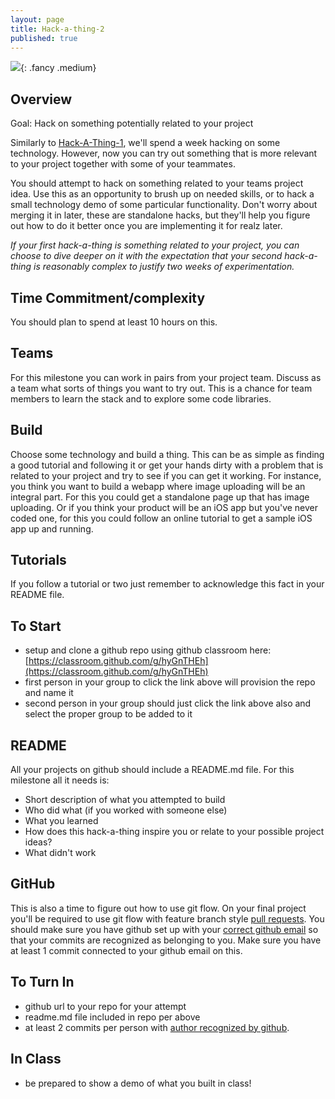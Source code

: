 ```yaml
---
layout: page
title: Hack-a-thing-2
published: true
---
```


![](img/hack-a-thing.gif){: .fancy .medium}



## Overview

Goal: Hack on something potentially related to your project

Similarly to [Hack-A-Thing-1](hack-a-thing-1), we'll spend a week hacking on some technology. However, now you can try out something that is more relevant to your project together with some of your teammates.

You should attempt to hack on something related to your teams project idea.  Use this as an opportunity to brush up on needed skills, or to hack a small technology demo of some particular functionality.  Don't worry about merging it in later, these are standalone hacks, but they'll help you figure out how to do it better once you are implementing it for realz later.

*If your first hack-a-thing is something related to your project, you can choose to dive deeper on it with the expectation that your second hack-a-thing is reasonably complex to justify two weeks of experimentation.*

## Time Commitment/complexity

You should plan to spend at least 10 hours on this.

## Teams

For this milestone you can work in pairs from your project team. Discuss as a team what sorts of things you want to try out. This is a chance for team members to learn the stack and to explore some code libraries.

## Build

Choose some technology and build a thing.  This can be as simple as finding a good tutorial and following it or get your hands dirty with a problem that is related to your project and try to see if you can get it working.  For instance, you think you want to build a webapp where image uploading will be an integral part. For this you could get a standalone page up that has image uploading.  Or if you think your product will be an iOS app but you've never coded one, for this you could follow an online tutorial to get a sample iOS app up and running.

## Tutorials

If you follow a tutorial or two just remember to acknowledge this fact in your README file.

## To Start

* setup and clone a github repo using github classroom here: [https://classroom.github.com/g/hyGnTHEh](https://classroom.github.com/g/hyGnTHEh)
* first person in your group to click the link above will provision the repo and name it
* second person in your group should just click the link above also and select the proper group to be added to it

## README

All your projects on github should include a README.md file.  For this milestone all it needs is:

* Short description of what you attempted to build
* Who did what (if you worked with someone else)
* What you learned
* How does this hack-a-thing inspire you or relate to your possible project ideas?
* What didn't work

## GitHub

This is also a time to figure out how to use git flow.  On your final project you'll be required to use git flow with feature branch style [pull requests](https://yangsu.github.io/pull-request-tutorial/).   You should make sure you have github set up with your [correct github email](https://help.github.com/articles/setting-your-email-in-git/) so that your commits are recognized as belonging to you.  Make sure you have at least 1 commit connected to your github email on this.


## To Turn In

* github url to your repo for your attempt
* readme.md file included in repo per above
* at least 2 commits per person with [author recognized by github](https://help.github.com/articles/why-are-my-commits-linked-to-the-wrong-user/#commits-are-not-linked-to-any-user).

## In Class

* be prepared to show a demo of what you built in class!
